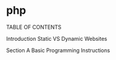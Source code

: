 # php

TABLE OF CONTENTS

Introduction
Static VS Dynamic Websites

Section A Basic Programming Instructions
